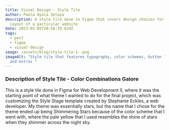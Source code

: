 ```yaml
---
title: Visual Design - Style Tile
author: Paola Ayala Zelaya
description: A style tile done in Figma that covers design choices for the
  layout of a particular website
date: 2023-03-05T20:56:39.624Z
tags:
  - post
  - figma
  - visual-design
image: /assets/blog/style-tile-1-.png
imageAlt: "Style tile that features typography, color schemes, button layouts,
  and extras "
---
```

### Description of Style Tile - Color Combinations Galore

T﻿his is a style tile done in Figma for Web Development II, where it was the starting point of what theme I wanted to do for the final project, which was customizing the Style Stage template created by Stephanie Eckles, a web developer. My theme was essentially stars, but the name that I chose for the theme ended up being Shimmering Stars because of the color scheme that I went with, where the pale yellow that I used resembles the shine of stars when they shimmer across the night sky.